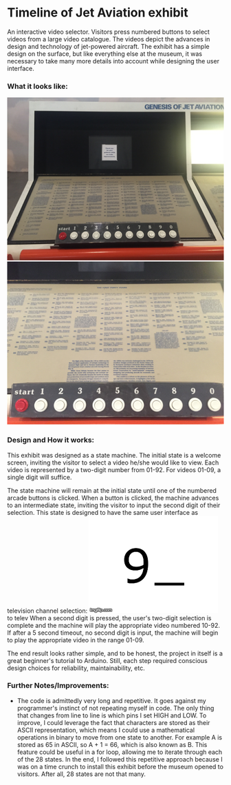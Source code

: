 # Timeline of Jet Aviation exhibit
An interactive video selector. Visitors press numbered buttons to select videos from a large video catalogue. The videos depict the advances in design and technology of jet-powered aircraft. The exhibit has a simple design on the surface, but like everything else at the museum, it was necessary to take many more details into account while designing the user interface.

### What it looks like:
![online](https://github.com/pjoneja/Portfolio/blob/master/Timeline%20of%20Jet%20Aviation/IMG_0934.JPG)
![online](https://github.com/pjoneja/Portfolio/blob/master/Timeline%20of%20Jet%20Aviation/IMG_0935.JPG)

### Design and How it works:
This exhibit was designed as a state machine. The initial state is a welcome screen, inviting the visitor to select a video he/she would like to view. Each video is represented by a two-digit number from 01-92. For videos 01-09, a single digit will suffice. 

The state machine will remain at the initial state until one of the numbered arcade buttons is clicked. When a button is clicked, the machine advances to an intermediate state, inviting the visitor to input the second digit of their selection. This state is designed to have the same user interface as television channel selection:
![online](https://github.com/pjoneja/Portfolio/blob/master/Timeline%20of%20Jet%20Aviation/9_.gif)
to telev When a second digit is pressed, the user's two-digit selection is complete and the machine will play the appropriate video numbered 10-92. If after a 5 second timeout, no second digit is input, the machine will begin to play the appropriate video in the range 01-09. 

The end result looks rather simple, and to be honest, the project in itself is a great beginner's tutorial to Arduino. Still, each step required conscious design choices for reliability, maintainability, etc. 

### Further Notes/Improvements:
* The code is admittedly very long and repetitive. It goes against my programmer's instinct of not repeating myself in code. The only thing that changes from line to line is which pins I set HIGH and LOW.
To improve, I could leverage the fact that characters are stored as their ASCII representation, which means I could use a mathematical operations in binary to move from one state to another. For example A is stored as 65 in ASCII, so A + 1 = 66, which is also known as B. 
This feature could be useful in a for loop, allowing me to iterate through each of the 28 states. 
In the end, I followed this repetitive approach because I was on a time crunch to install this exhibit before the museum opened to visitors. After all, 28 states are not that many.

